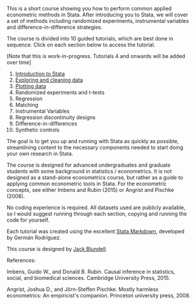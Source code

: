 This is a short course showing you how to perform common applied econometric methods in Stata. After introducing you to Stata, we will cover a set of methods including randomized experiments, instrumental variables and difference-in-difference strategies. 

The course is divided into 10 guided tutorials, which are best done in sequence. Click on each section below to access the tutorial.

[Note that this is work-in-progress. Tutorials 4 and onwards will be added over time]

1. [Introduction to Stata](docs/part1/part1.html)
2. [Exploring and cleaning data](docs/part2/part2.html)
3. [Plotting data](docs/part3/part3.html)
4. Randomized experiments and t-tests
5. Regression
6. Matching
7. Instrumental Variables
8. Regression discontinuity designs
9. Difference-in-differences
10. Synthetic controls

The goal is to get you up and running with Stata as quickly as possible, streamlining content to the necessary components needed to start doing your own research in Stata.

The course is designed for advanced undergraduates and graduate students with some background in statistics / econometrics. It is not designed as a stand-alone econometrics course, but rather as a guide to applying common econometric tools in Stata. For the econometric concepts, see either Imbens and Rubin (2015) or Angrist and Pischke (2008).

No coding experience is required. All datasets used are publicly available, so I would suggest running through each section, copying and running the code for yourself.

Each tutorial was created using the excellent [Stata Markdown](https://data.princeton.edu/stata/markdown), developed by Germán Rodríguez.

This course is designed by [Jack Blundell](https://www.stanford.edu/~jackblun).

References:

Imbens, Guido W., and Donald B. Rubin. Causal inference in statistics, social, and biomedical sciences. Cambridge University Press, 2015.

Angrist, Joshua D., and Jörn-Steffen Pischke. Mostly harmless econometrics: An empiricist's companion. Princeton university press, 2008.